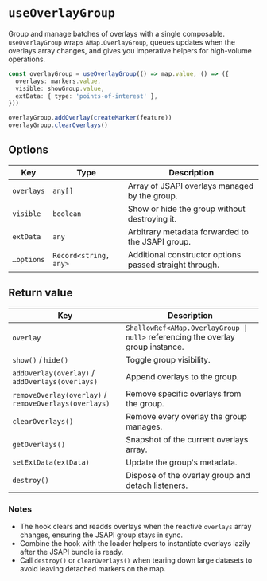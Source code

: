 # `useOverlayGroup`

Group and manage batches of overlays with a single composable. `useOverlayGroup` wraps `AMap.OverlayGroup`, queues updates when the overlays array changes, and gives you imperative helpers for high-volume operations.

```ts
const overlayGroup = useOverlayGroup(() => map.value, () => ({
  overlays: markers.value,
  visible: showGroup.value,
  extData: { type: 'points-of-interest' },
}))

overlayGroup.addOverlay(createMarker(feature))
overlayGroup.clearOverlays()
```

## Options

| Key | Type | Description |
| --- | --- | --- |
| `overlays` | `any[]` | Array of JSAPI overlays managed by the group. |
| `visible` | `boolean` | Show or hide the group without destroying it. |
| `extData` | `any` | Arbitrary metadata forwarded to the JSAPI group. |
| `…options` | `Record<string, any>` | Additional constructor options passed straight through. |

## Return value

| Key | Description |
| --- | --- |
| `overlay` | `ShallowRef<AMap.OverlayGroup \| null>` referencing the overlay group instance. |
| `show()` / `hide()` | Toggle group visibility. |
| `addOverlay(overlay)` / `addOverlays(overlays)` | Append overlays to the group. |
| `removeOverlay(overlay)` / `removeOverlays(overlays)` | Remove specific overlays from the group. |
| `clearOverlays()` | Remove every overlay the group manages. |
| `getOverlays()` | Snapshot of the current overlays array. |
| `setExtData(extData)` | Update the group's metadata. |
| `destroy()` | Dispose of the overlay group and detach listeners. |

### Notes

- The hook clears and readds overlays when the reactive `overlays` array changes, ensuring the JSAPI group stays in sync.
- Combine the hook with the loader helpers to instantiate overlays lazily after the JSAPI bundle is ready.
- Call `destroy()` or `clearOverlays()` when tearing down large datasets to avoid leaving detached markers on the map.
